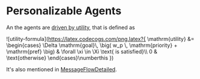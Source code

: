 Personalizable Agents
=====================

An the agents are [driven by utility](/src/main/scala/feh/tec/agents/schedule/UtilityDriven.scala), that is defined as 

![utility-formula](https://latex.codecogs.com/png.latex?{
\\mathrm{utility} &= \\begin{cases}
    \\Delta \\mathrm{goal}\\, \\big( w_p \\, \\mathrm{priority} + \\mathrm{pref} \\big)
        & \\forall \\xi \\in \\Xi \\text{ is satisfied}\\\\
    0 & \\text{otherwise}
\\end{cases}\\numberthis
})
</center>

It's also mentioned in [MessageFlowDetailed](MessageFlowDetailed.md#utility).

